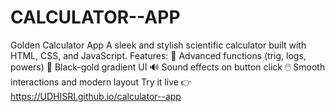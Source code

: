 # CALCULATOR--APP
Golden Calculator App A sleek and stylish scientific calculator built with HTML, CSS, and JavaScript. Features:  🧮 Advanced functions (trig, logs, powers)  🎨 Black-gold gradient UI  🔊 Sound effects on button click  🖱️ Smooth interactions and modern layout  Try it live 👉 https://UDHISRI.github.io/calculator--app
